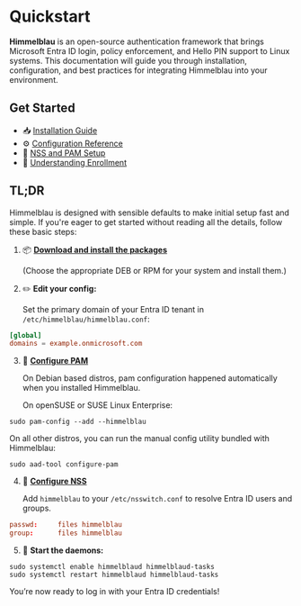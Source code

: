 # Quickstart

**Himmelblau** is an open-source authentication framework that brings Microsoft Entra ID login, policy enforcement, and Hello PIN support to Linux systems. This documentation will guide you through installation, configuration, and best practices for integrating Himmelblau into your environment.

## Get Started

- 📥 [Installation Guide](installation.md)
- ⚙️ [Configuration Reference](configuration.md)
- 🔐 [NSS and PAM Setup](configuration.md#pam-configuration)
- 🧠 [Understanding Enrollment](registration.md)

## TL;DR

Himmelblau is designed with sensible defaults to make initial setup fast and simple. If you're eager to get started without reading all the details, follow these basic steps:

1. 📦 **[Download and install the packages](https://himmelblau-idm.org/downloads)**

   (Choose the appropriate DEB or RPM for your system and install them.)

2. ✏️ **Edit your config:**  

   Set the primary domain of your Entra ID tenant in `/etc/himmelblau/himmelblau.conf`:

```conf
[global]
domains = example.onmicrosoft.com
```

3. 🔐 **[Configure PAM](configuration.md#pam-configuration)**

   On Debian based distros, pam configuration happened automatically when you installed Himmelblau.

   On openSUSE or SUSE Linux Enterprise:

```
sudo pam-config --add --himmelblau
```

   On all other distros, you can run the manual config utility bundled with Himmelblau:

```
sudo aad-tool configure-pam
```

4. 👥 **[Configure NSS](configuration.md#nss-configuration)**

   Add `himmelblau` to your `/etc/nsswitch.conf` to resolve Entra ID users and groups.

```conf
passwd:     files himmelblau
group:      files himmelblau
```

5. 🚀 **Start the daemons:**

```
sudo systemctl enable himmelblaud himmelblaud-tasks
sudo systemctl restart himmelblaud himmelblaud-tasks
```

You’re now ready to log in with your Entra ID credentials!
